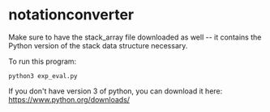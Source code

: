 # notationconverter
Make sure to have the stack_array file downloaded as well -- it contains the Python version of the stack data structure necessary.

To run this program:
```
python3 exp_eval.py
```
If you don't have version 3 of python, you can download it here: https://www.python.org/downloads/
